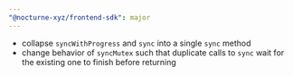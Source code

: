 ```yaml
---
"@nocturne-xyz/frontend-sdk": major
---
```


- collapse `syncWithProgress` and `sync` into a single `sync` method
- change behavior of `syncMutex` such that duplicate calls to `sync` wait for the existing one to finish before returning
